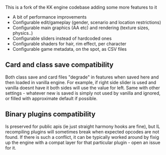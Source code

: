 This is a fork of the KK engine codebase adding some more features to it

* A bit of performance improvements
* Configurable edit/gameplay (gender, scenario and location restrictions)
* Configurable main graphics (AA etc) and rendering (texture sizes, physics..)
* Configurable sliders instead of hardcoded ones
* Configurable shaders for hair, rim effect, per character
* Configurable game metadata, on the spot, as CSV files

## Card and class save compatibility

Both class save and card files "degrade" in features when saved here and then
loaded in vanilla engine. For example, if right side slider is used and vanilla
doesnt have it both sides will use the value for left. Same with other
settings - whatever new is saved is simply not used by vanilla and
ignored, or filled with approximate default if possible.

## Binary plugins compatibility

Is preserved for public apis (ie just straight harmony hooks are fine), but
IL recompiling plugins will sometimes break when expected opcodes are not found.
If there is such a conflict, it can be typically worked around by fixig up the
engine with a compat layer for that particular plugin - open an issue for it.
